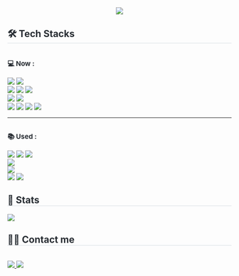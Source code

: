 <div align= "center">
    <img src="https://capsule-render.vercel.app/api?type=waving&color=0:ffb69f,100:e16973&height=180&text=Hello,%20I'm%20Dayun&animation=&fontColor=ffffff&fontSize=50" />
    </div>
<!--     <div style="text-align: left;"> 
    <h2 style="border-bottom: 1px solid #d8dee4; color: #282d33;"> Introduce </h2>  
    <div style="font-weight: 700; font-size: 15px; text-align: left; color: #282d33;"> Hi </div> 
    </div> -->
    <div style="text-align: left;">
    <h2 style="border-bottom: 1px solid #d8dee4; color: #282d33;"> 🛠️ Tech Stacks </h2> <br> 
    <div style="margin: ; text-align: left;" "text-align: left;"> 
        <div style="font-weight: 700; font-size: 15px; text-align: left; color: #282d33;"> 💻 Now :</div><br>
        <img src="https://img.shields.io/badge/Java-ED8B00?style=for-the-badge&logo=openjdk&logoColor=white">
        <img src="https://img.shields.io/badge/python-3670A0?style=for-the-badge&logo=python&logoColor=ffdd54">
        <br>
        <img src="https://img.shields.io/badge/Spring Boot-6DB33F?style=for-the-badge&logo=Spring Boot&logoColor=white">
        <img src="https://img.shields.io/badge/apache%20tomcat-%23F8DC75.svg?style=for-the-badge&logo=apache-tomcat&logoColor=black">
        <img src="https://img.shields.io/badge/Linux-FCC624?style=for-the-badge&logo=linux&logoColor=black"><br>
        <img src="https://img.shields.io/badge/MariaDB-003545?style=for-the-badge&logo=MariaDB&logoColor=white">
        <img src="https://img.shields.io/badge/MySQL-4479A1?style=for-the-badge&logo=MySQL&logoColor=white">
        <br>
        <img src="https://img.shields.io/badge/Git-F05032?style=for-the-badge&logo=Git&logoColor=white">
        <img src="https://img.shields.io/badge/Github-181717?style=for-the-badge&logo=Github&logoColor=white">
        <img src="https://img.shields.io/badge/Notion-%23000000.svg?style=for-the-badge&logo=notion&logoColor=white">
        <img src="https://img.shields.io/badge/Slack-4A154B?style=for-the-badge&logo=Slack&logoColor=white">
        <!--       <img src="https://img.shields.io/badge/Discord-5865F2?style=for-the-badge&logo=Discord&logoColor=white"> --> 
        <hr>
        <br><div style="font-weight: 700; font-size: 15px; text-align: left; color: #282d33;"> 📚 Used :</div><br>
        <img src="https://img.shields.io/badge/javascript-%23323330.svg?style=for-the-badge&logo=javascript&logoColor=%23F7DF1E">
        <img src="https://img.shields.io/badge/react-%2320232a.svg?style=for-the-badge&logo=react&logoColor=%2361DAFB">
        <img src="https://img.shields.io/badge/Redux-764ABC?style=for-the-badge&logo=Redux&logoColor=white"><br>
        <img src="https://img.shields.io/badge/Android-34A853?style=for-the-badge&logo=Android&logoColor=white"><br>
        <img src="https://img.shields.io/badge/Firebase-FFCA28?style=for-the-badge&logo=Firebase&logoColor=white"><br>
        <img src="https://img.shields.io/badge/Prometheus-E6522C?style=for-the-badge&logo=Prometheus&logoColor=white">
        <img src="https://img.shields.io/badge/grafana-%23F46800.svg?style=for-the-badge&logo=grafana&logoColor=white">
        </div>
    </div>
    <div style="text-align: left;"> 
        <h2 style="border-bottom: 1px solid #d8dee4; color: #282d33;"> 🏅 Stats </h2> 
        <div style="text-align: left;">
            <!-- <img src="https://github-readme-stats.vercel.app/api?username=dyun23&bg_color=60,ffb69f,de758b&title_color=ffffff&text_color=ffffff"/> -->
            <img src="https://github-readme-stats.vercel.app/api/top-langs/?username=dyun23&layout=compact&bg_color=60,ffb69f,de758b&title_color=ffffff&text_color=ffffff"/> 
        </div> 
    </div>
        <div style="text-align: left;">
    <h2 style="border-bottom: 1px solid #d8dee4; color: #282d33;"> 🧑‍💻 Contact me </h2> <br> 
    <div style="text-align: left;"> 
        <a href=https://velog.io/@dyun23> <img src="https://img.shields.io/badge/Velog-20C997?style=for-the-badge&logo=Velog&logoColor=white&link=https://velog.io/@dyun23"> </a>
        <a href=mailto:ozsally0201@gmail.com> <img src="https://img.shields.io/badge/Gmail-EA4335?style=for-the-badge&logo=Gmail&logoColor=white&link=mailto:ozsally0201@gmail.com"> </a>
          </div>  <br> 
    <div style="text-align: left;">  </div> 
    </div>
